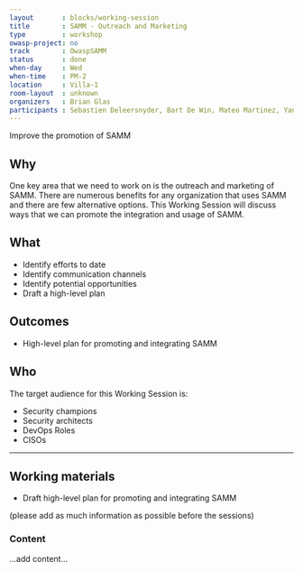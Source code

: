```yaml
---
layout       : blocks/working-session
title        : SAMM - Outreach and Marketing
type         : workshop
owasp-project: no
track        : OwaspSAMM
status       : done
when-day     : Wed
when-time    : PM-2
location     : Villa-1
room-layout  : unknown
organizers   : Brian Glas
participants : Sebastien Deleersnyder, Bart De Win, Mateo Martinez, Yan Kravchenko, Viktor Lindstrom
---
```


Improve the promotion of SAMM

## Why

One key area that we need to work on is the outreach and marketing of SAMM. There are numerous benefits for any organization that uses SAMM and there are few alternative options. This Working Session will discuss ways that we can promote the integration and usage of SAMM.

## What

- Identify efforts to date
- Identify communication channels
- Identify potential opportunities
- Draft a high-level plan

## Outcomes

- High-level plan for promoting and integrating SAMM


## Who

The target audience for this Working Session is:

 - Security champions
 - Security architects
 - DevOps Roles
 - CISOs
 
 --- 

## Working materials

- Draft high-level plan for promoting and integrating SAMM

(please add as much information as possible before the sessions)

### Content

...add content...
